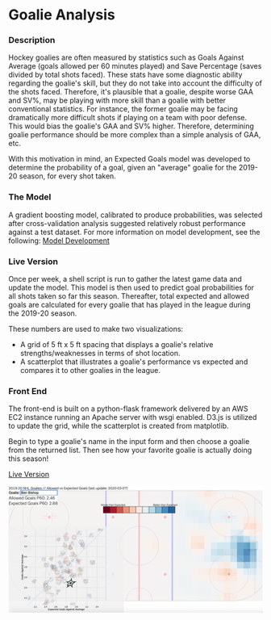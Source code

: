 # Goalie Analysis

### Description
Hockey goalies are often measured by statistics such as Goals Against Average (goals allowed per 60 minutes played) and Save Percentage (saves divided by total shots faced). These stats have some diagnostic ability regarding the goalie's skill, but they do not take into account the difficulty of the shots faced. Therefore, it's plausible that a goalie, despite worse GAA and SV%, may be playing with more skill than a goalie with better conventional statistics. For instance, the former goalie may be facing dramatically more difficult shots if playing on a team with poor defense. This would bias the goalie's GAA and SV% higher. Therefore, determining goalie performance should be more complex than a simple analysis of GAA, etc.

With this motivation in mind, an Expected Goals model was developed to determine the probability of a goal, given an "average" goalie for the 2019-20 season, for every shot taken.

### The Model
A gradient boosting model, calibrated to produce probabilities, was selected after cross-validation analysis suggested relatively robust performance against a test dataset. For more information on model development, see the following: [Model Development](https://github.com/jpicca/goalieAnalysis/blob/master/modelDevelopment.ipynb)

### Live Version
Once per week, a shell script is run to gather the latest game data and update the model. This model is then used to predict goal probabilities for all shots taken so far this season. Thereafter, total expected and allowed goals are calculated for every goalie that has played in the league during the 2019-20 season.

These numbers are used to make two visualizations: 
- A grid of 5 ft x 5 ft spacing that displays a goalie's relative strengths/weaknesses in terms of shot location.
- A scatterplot that illustrates a goalie's performance vs expected and compares it to other goalies in the league.

### Front End
The front-end is built on a python-flask framework delivered by an AWS EC2 instance running an Apache server with wsgi enabled. D3.js is utilized to update the grid, while the scatterplot is created from matplotlib.

Begin to type a goalie's name in the input form and then choose a goalie from the returned list. Then see how your favorite goalie is actually doing this season!

[Live Version](http://www.joeypicca.info/FlaskApp/goalieAnalysis/)

![Front End Example](https://github.com/jpicca/goalieAnalysis/blob/master/screenshot.jpg)
